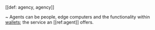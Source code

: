 [[def: agency, agency]]

~ Agents can be people, edge computers and the functionality within [wallets](https://github.com/trustoverip/acdc/wiki/_new#digital-identity-wallet); the service an [[ref:agent]] offers.
